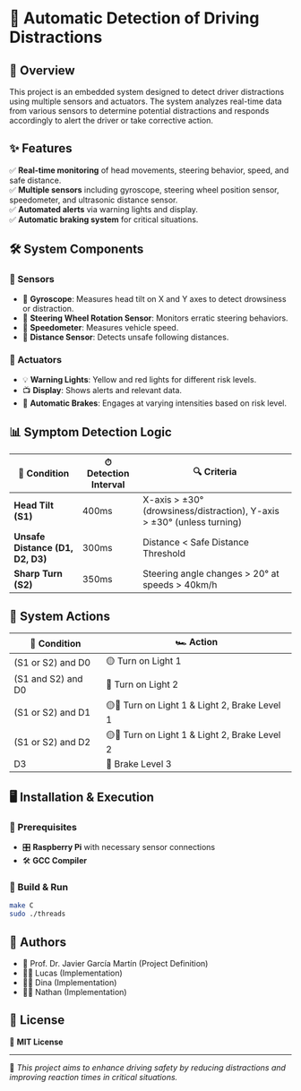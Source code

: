 # 🚗 Automatic Detection of Driving Distractions

## 📌 Overview
This project is an embedded system designed to detect driver distractions using multiple sensors and actuators. The system analyzes real-time data from various sensors to determine potential distractions and responds accordingly to alert the driver or take corrective action.

## ✨ Features
✅ **Real-time monitoring** of head movements, steering behavior, speed, and safe distance.<br>
✅ **Multiple sensors** including gyroscope, steering wheel position sensor, speedometer, and ultrasonic distance sensor.<br>
✅ **Automated alerts** via warning lights and display.<br>
✅ **Automatic braking system** for critical situations.<br>

## 🛠 System Components
### 📡 Sensors
- 📏 **Gyroscope**: Measures head tilt on X and Y axes to detect drowsiness or distraction.
- 🔄 **Steering Wheel Rotation Sensor**: Monitors erratic steering behaviors.
- 🚦 **Speedometer**: Measures vehicle speed.
- 📡 **Distance Sensor**: Detects unsafe following distances.

### 🚨 Actuators
- 💡 **Warning Lights**: Yellow and red lights for different risk levels.
- 📺 **Display**: Shows alerts and relevant data.
- 🛑 **Automatic Brakes**: Engages at varying intensities based on risk level.

## 📊 Symptom Detection Logic
| 🛑 Condition | ⏱ Detection Interval | 🔍 Criteria |
|-----------|-------------------|----------|
| **Head Tilt (S1)** | 400ms | X-axis > ±30° (drowsiness/distraction), Y-axis > ±30° (unless turning) |
| **Unsafe Distance (D1, D2, D3)** | 300ms | Distance < Safe Distance Threshold |
| **Sharp Turn (S2)** | 350ms | Steering angle changes > 20° at speeds > 40km/h |

## 🚦 System Actions
| 🚧 Condition | 🏎 Action |
|-----------|--------|
| (S1 or S2) and D0 | 🟡 Turn on Light 1 |
| (S1 and S2) and D0 | 🔴 Turn on Light 2 |
| (S1 or S2) and D1 | 🟡🔴 Turn on Light 1 & Light 2, Brake Level 1 |
| (S1 or S2) and D2 | 🟡🔴 Turn on Light 1 & Light 2, Brake Level 2 |
| D3 | 🛑 Brake Level 3 |

## 🖥 Installation & Execution
### 📌 Prerequisites
- 🎛 **Raspberry Pi** with necessary sensor connections
- 🛠 **GCC Compiler**

### 🚀 Build & Run
```bash
make C
sudo ./threads
```

## 👥 Authors
- 📖 Prof. Dr. Javier García Martín (Project Definition)
- 👨‍💻 Lucas (Implementation)
- 👩‍💻 Dina (Implementation)
- 👨‍💻 Nathan (Implementation)

## 📜 License
📝 **MIT License**

---
🚀 *This project aims to enhance driving safety by reducing distractions and improving reaction times in critical situations.*

